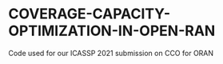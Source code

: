 # COVERAGE-CAPACITY-OPTIMIZATION-IN-OPEN-RAN
Code used for our ICASSP 2021 submission on CCO for ORAN
